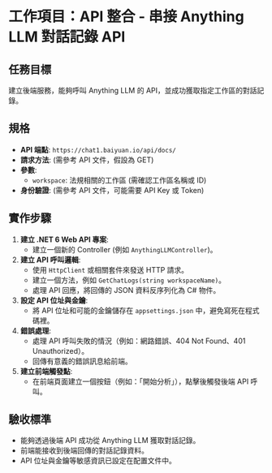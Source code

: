 # 工作項目：API 整合 - 串接 Anything LLM 對話記錄 API

## 任務目標
建立後端服務，能夠呼叫 Anything LLM 的 API，並成功獲取指定工作區的對話記錄。

## 規格
- **API 端點**: `https://chat1.baiyuan.io/api/docs/`
- **請求方法**: (需參考 API 文件，假設為 GET)
- **參數**:
  - `workspace`: 法規相關的工作區 (需確認工作區名稱或 ID)
- **身份驗證**: (需參考 API 文件，可能需要 API Key 或 Token)

## 實作步驟
1.  **建立 .NET 6 Web API 專案**:
    -   建立一個新的 Controller (例如 `AnythingLLMController`)。
2.  **建立 API 呼叫邏輯**:
    -   使用 `HttpClient` 或相關套件來發送 HTTP 請求。
    -   建立一個方法，例如 `GetChatLogs(string workspaceName)`。
    -   處理 API 回應，將回傳的 JSON 資料反序列化為 C# 物件。
3.  **設定 API 位址與金鑰**:
    -   將 API 位址和可能的金鑰儲存在 `appsettings.json` 中，避免寫死在程式碼裡。
4.  **錯誤處理**:
    -   處理 API 呼叫失敗的情況（例如：網路錯誤、404 Not Found、401 Unauthorized）。
    -   回傳有意義的錯誤訊息給前端。
5.  **建立前端觸發點**:
    -   在前端頁面建立一個按鈕（例如：「開始分析」），點擊後觸發後端 API 呼叫。

## 驗收標準
-   能夠透過後端 API 成功從 Anything LLM 獲取對話記錄。
-   前端能接收到後端回傳的對話記錄資料。
-   API 位址與金鑰等敏感資訊已設定在配置文件中。
